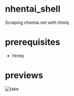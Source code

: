 # nhentai_shell
Scraping nhentai.net with htmlq
# prerequisites
- htmlq
# previews
![take](https://i.ibb.co/RvWLVmf/Screenshot-2021-09-15-064357.png)
